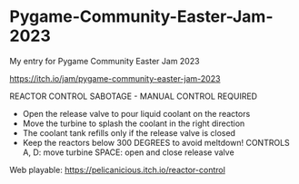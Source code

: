 # Pygame-Community-Easter-Jam-2023
My entry for Pygame Community Easter Jam 2023

https://itch.io/jam/pygame-community-easter-jam-2023

REACTOR CONTROL
SABOTAGE - MANUAL CONTROL REQUIRED
- Open the release valve to pour liquid coolant on the reactors
- Move the turbine to splash the coolant in the right direction
- The coolant tank refills only if the release valve is closed
- Keep the reactors below 300 DEGREES to avoid meltdown!
CONTROLS
A, D: move turbine
SPACE: open and close release valve

Web playable: https://pelicanicious.itch.io/reactor-control
